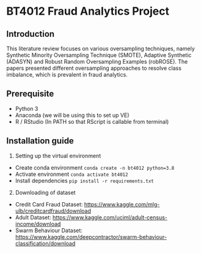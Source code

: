 # BT4012 Fraud Analytics Project

## Introduction
This literature review focuses on various oversampling techniques, namely Synthetic Minority Oversampling Technique (SMOTE), Adaptive Synthetic (ADASYN) and Robust Random Oversampling Examples (robROSE). The papers presented different oversampling approaches to resolve class imbalance, which is prevalent in fraud analytics.

## Prerequisite

- Python 3
- Anaconda (we will be using this to set up VE)
- R / RStudio (In PATH so that RScript is callable from terminal)  

## Installation guide

1. Setting up the virtual environment

- Create conda environment ```conda create -n bt4012 python=3.8```
- Activate environment ```conda activate bt4012```
- Install dependencies ```pip install -r requirements.txt```

2. Downloading of dataset

- Credit Card Fraud Dataset: <https://www.kaggle.com/mlg-ulb/creditcardfraud/download>
- Adult Dataset: <https://www.kaggle.com/uciml/adult-census-income/download>
- Swarm Behaviour Dataset: <https://www.kaggle.com/deepcontractor/swarm-behaviour-classification/download>

